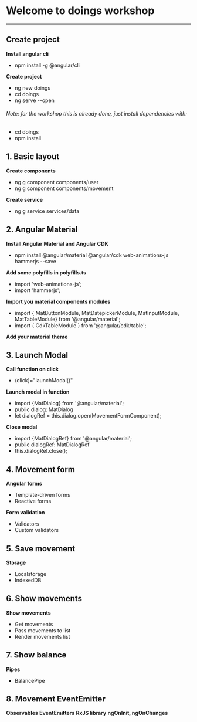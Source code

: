 # Welcome to doings workshop
---

## Create project
**Install angular cli**
- npm install -g @angular/cli

**Create project**
- ng new doings
- cd doings
- ng serve --open

###### Note: for the workshop this is already done, just install dependencies with:
- cd doings
- npm install

## 1. Basic layout
**Create components**
- ng g component components/user
- ng g component components/movement

**Create service**
- ng g service services/data

## 2. Angular Material
**Install Angular Material and Angular CDK**
- npm install @angular/material @angular/cdk web-animations-js hammerjs --save

**Add some polyfills in polyfills.ts**
- import 'web-animations-js';
- import 'hammerjs';

**Import you material components modules**
- import { MatButtonModule, MatDatepickerModule, MatInputModule, MatTableModule} from '@angular/material';
- import { CdkTableModule } from '@angular/cdk/table';

**Add your material theme**

## 3. Launch Modal

**Call function on click**
- (click)="launchModal()"

**Launch modal in function**
- import {MatDialog} from '@angular/material';
- public dialog: MatDialog
- let dialogRef = this.dialog.open(MovementFormComponent);

**Close modal**
- import {MatDialogRef} from '@angular/material';
- public dialogRef: MatDialogRef<MovementFormComponent>
- this.dialogRef.close();

## 4. Movement form

**Angular forms**
- Template-driven forms
- Reactive forms

**Form validation**
- Validators
- Custom validators

## 5. Save movement

**Storage**
- Localstorage
- IndexedDB

## 6. Show movements

**Show movements**
- Get movements
- Pass movements to list
- Render movements list

## 7. Show balance

**Pipes**
- BalancePipe

## 8. Movement EventEmitter

**Observables**
**EventEmitters**
**RxJS library**
**ngOnInit, ngOnChanges**

